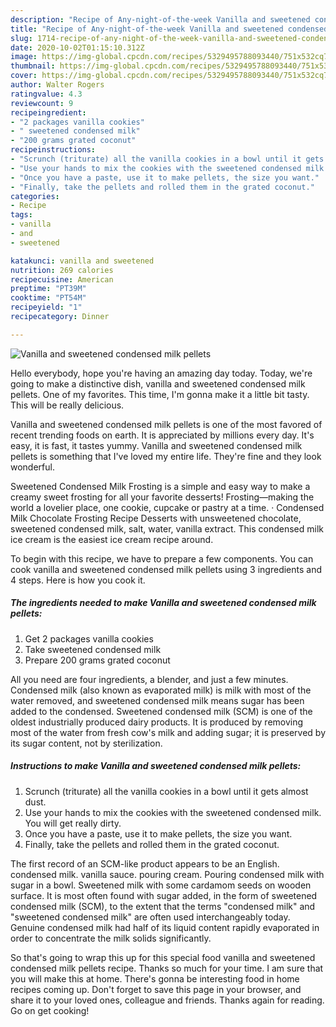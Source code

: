```yaml
---
description: "Recipe of Any-night-of-the-week Vanilla and sweetened condensed milk pellets"
title: "Recipe of Any-night-of-the-week Vanilla and sweetened condensed milk pellets"
slug: 1714-recipe-of-any-night-of-the-week-vanilla-and-sweetened-condensed-milk-pellets
date: 2020-10-02T01:15:10.312Z
image: https://img-global.cpcdn.com/recipes/5329495788093440/751x532cq70/vanilla-and-sweetened-condensed-milk-pellets-recipe-main-photo.jpg
thumbnail: https://img-global.cpcdn.com/recipes/5329495788093440/751x532cq70/vanilla-and-sweetened-condensed-milk-pellets-recipe-main-photo.jpg
cover: https://img-global.cpcdn.com/recipes/5329495788093440/751x532cq70/vanilla-and-sweetened-condensed-milk-pellets-recipe-main-photo.jpg
author: Walter Rogers
ratingvalue: 4.3
reviewcount: 9
recipeingredient:
- "2 packages vanilla cookies"
- " sweetened condensed milk"
- "200 grams grated coconut"
recipeinstructions:
- "Scrunch (triturate) all the vanilla cookies in a bowl until it gets almost dust."
- "Use your hands to mix the cookies with the sweetened condensed milk. You will get really dirty."
- "Once you have a paste, use it to make pellets, the size you want."
- "Finally, take the pellets and rolled them in the grated coconut."
categories:
- Recipe
tags:
- vanilla
- and
- sweetened

katakunci: vanilla and sweetened 
nutrition: 269 calories
recipecuisine: American
preptime: "PT39M"
cooktime: "PT54M"
recipeyield: "1"
recipecategory: Dinner

---
```



![Vanilla and sweetened condensed milk pellets](https://img-global.cpcdn.com/recipes/5329495788093440/751x532cq70/vanilla-and-sweetened-condensed-milk-pellets-recipe-main-photo.jpg)

Hello everybody, hope you're having an amazing day today. Today, we're going to make a distinctive dish, vanilla and sweetened condensed milk pellets. One of my favorites. This time, I'm gonna make it a little bit tasty. This will be really delicious.

Vanilla and sweetened condensed milk pellets is one of the most favored of recent trending foods on earth. It is appreciated by millions every day. It's easy, it is fast, it tastes yummy. Vanilla and sweetened condensed milk pellets is something that I've loved my entire life. They're fine and they look wonderful.

Sweetened Condensed Milk Frosting is a simple and easy way to make a creamy sweet frosting for all your favorite desserts! Frosting—making the world a lovelier place, one cookie, cupcake or pastry at a time. · Condensed Milk Chocolate Frosting Recipe Desserts with unsweetened chocolate, sweetened condensed milk, salt, water, vanilla extract. This condensed milk ice cream is the easiest ice cream recipe around.


To begin with this recipe, we have to prepare a few components. You can cook vanilla and sweetened condensed milk pellets using 3 ingredients and 4 steps. Here is how you cook it.

<!--inarticleads1-->

##### The ingredients needed to make Vanilla and sweetened condensed milk pellets:

1. Get 2 packages vanilla cookies
1. Take  sweetened condensed milk
1. Prepare 200 grams grated coconut


All you need are four ingredients, a blender, and just a few minutes. Condensed milk (also known as evaporated milk) is milk with most of the water removed, and sweetened condensed milk means sugar has been added to the condensed. Sweetened condensed milk (SCM) is one of the oldest industrially produced dairy products. It is produced by removing most of the water from fresh cow&#39;s milk and adding sugar; it is preserved by its sugar content, not by sterilization. 

<!--inarticleads2-->

##### Instructions to make Vanilla and sweetened condensed milk pellets:

1. Scrunch (triturate) all the vanilla cookies in a bowl until it gets almost dust.
1. Use your hands to mix the cookies with the sweetened condensed milk. You will get really dirty.
1. Once you have a paste, use it to make pellets, the size you want.
1. Finally, take the pellets and rolled them in the grated coconut.


The first record of an SCM-like product appears to be an English. condensed milk. vanilla sauce. pouring cream. Pouring condensed milk with sugar in a bowl. Sweetened milk with some cardamom seeds on wooden surface. It is most often found with sugar added, in the form of sweetened condensed milk (SCM), to the extent that the terms &#34;condensed milk&#34; and &#34;sweetened condensed milk&#34; are often used interchangeably today. Genuine condensed milk had half of its liquid content rapidly evaporated in order to concentrate the milk solids significantly. 

So that's going to wrap this up for this special food vanilla and sweetened condensed milk pellets recipe. Thanks so much for your time. I am sure that you will make this at home. There's gonna be interesting food in home recipes coming up. Don't forget to save this page in your browser, and share it to your loved ones, colleague and friends. Thanks again for reading. Go on get cooking!
